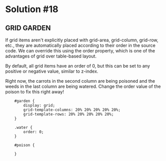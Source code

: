 
# Solution #18

## GRID GARDEN

If grid items aren't explicitly placed with grid-area, grid-column, grid-row, etc., they are automatically placed according to their order in the source code. We can override this using the order property, which is one of the advantages of grid over table-based layout.

By default, all grid items have an order of 0, but this can be set to any positive or negative value, similar to z-index.

Right now, the carrots in the second column are being poisoned and the weeds in the last column are being watered. Change the order value of the poison to fix this right away!

```
    #garden {
        display: grid;
        grid-template-columns: 20% 20% 20% 20% 20%;
        grid-template-rows: 20% 20% 20% 20% 20%;
    }

    .water {
        order: 0;
    }

    #poison {

    }
```